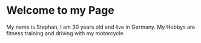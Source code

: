 # Welcome to my Page

My name is Stephan, I am 30 years old and live in Germany.
My Hobbys are fitness training and driving with my motorcycle.


